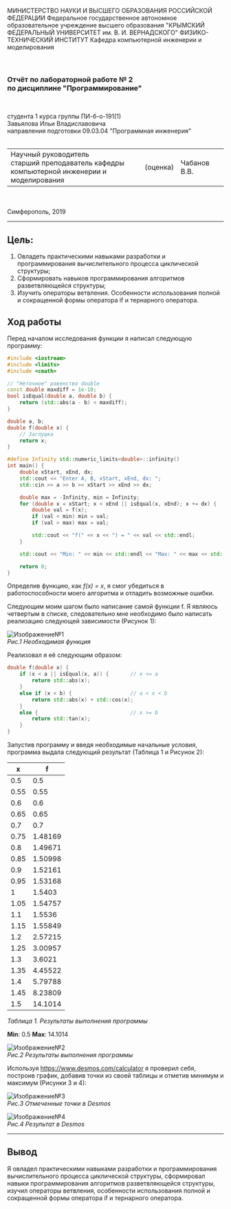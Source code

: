 МИНИСТЕРСТВО НАУКИ И ВЫСШЕГО ОБРАЗОВАНИЯ РОССИЙСКОЙ ФЕДЕРАЦИИ
Федеральное государственное автономное образовательное учреждение высшего образования
"КРЫМСКИЙ ФЕДЕРАЛЬНЫЙ УНИВЕРСИТЕТ им. В. И. ВЕРНАДСКОГО"
ФИЗИКО-ТЕХНИЧЕСКИЙ ИНСТИТУТ
Кафедра компьютерной инженерии и моделирования
<br/><br/>
​
### Отчёт по лабораторной работе № 2<br/> по дисциплине "Программирование"
<br/>

студента 1 курса группы ПИ-б-о-191(1)\
Завьялова Ильи Владиславовича\
направления подготовки 09.03.04 "Программная инженерия"
<br/>
​
<table>
<tr><td>Научный руководитель<br/> старший преподаватель кафедры<br/>компьютерной инженерии и моделирования</td>
<td>(оценка)</td>
<td>Чабанов В.В.</td>
</tr>
</table>
<br/><br/>
​
Симферополь, 2019

* * *

## Цель:

1. Овладеть практическими навыками разработки и программирования вычислительного процесса циклической структуры;
2. Сформировать навыков программирования алгоритмов разветвляющейся структуры;
3. Изучить операторы ветвления. Особенности использования полной и сокращенной формы оператора if и тернарного оператора.

## Ход работы

Перед началом исследования функции я написал следующую программу:

```cpp
#include <iostream>
#include <limits>
#include <cmath>

// "Неточное" равенство double
const double maxdiff = 1e-10;
bool isEqual(double a, double b) {
    return (std::abs(a - b) < maxdiff);
}

double a, b;
double f(double x) {
    // Заглушка
    return x;
}

#define Infinity std::numeric_limits<double>::infinity()
int main() {
    double xStart, xEnd, dx;
    std::cout << "Enter A, B, xStart, xEnd, dx: ";
    std::cin >> a >> b >> xStart >> xEnd >> dx;

    double max = -Infinity, min = Infinity;
    for (double x = xStart; x < xEnd || isEqual(x, xEnd); x += dx) {
        double val = f(x);
        if (val < min) min = val;
        if (val > max) max = val;

        std::cout << "f(" << x << ") = " << val << std::endl;
    }

    std::cout << "Min: " << min << std::endl << "Max: " << max << std::endl;

    return 0;
}
```

Определив функцию, как _f(x) = x_, я смог убедиться в работоспособности моего алгоритма и отладить возможные ошибки.

Следующим моим шагом было написание самой функции f. Я являюсь четвертым в списке, следовательно мне необходимо было написать реализацию следующей зависимости (Рисунок 1):

![Изображение№1](/Lab2/Screenshots/Screenshot_5.png "Рис.1")\
*Рис.1 Необходимая функция*

Реализовал я её следующим образом:

```cpp
double f(double x) {
    if (x < a || isEqual(x, a)) {       // x <= a
        return std::abs(x);
    }
    else if (x < b) {                   // a < x < b
        return std::abs(x) + std::cos(x);
    }
    else {                              // x >= b
        return std::tan(x);
    }
}
```

Запустив программу и введя необходимые начальные условия, программа выдала следующий результат (Таблица 1 и Рисунок 2):

x    | f
-----|-----
0.5  | 0.5
0.55 | 0.55
0.6  | 0.6
0.65 | 0.65
0.7  | 0.7
0.75 | 1.48169
0.8  | 1.49671
0.85 | 1.50998
0.9  | 1.52161
0.95 | 1.53168
1    | 1.5403
1.05 | 1.54757
1.1  | 1.5536
1.15 | 1.55849
1.2  | 2.57215
1.25 | 3.00957
1.3  | 3.6021
1.35 | 4.45522
1.4  | 5.79788
1.45 | 8.23809
1.5  | 14.1014
*Таблица 1. Результаты выполнения программы*

__Min__: 0.5
__Max__: 14.1014

![Изображение№2](/Lab2/Screenshots/Screenshot_1.png "Рис.2")\
*Рис.2 Результаты выполнения программы*

Используя https://www.desmos.com/calculator я проверил себя, построив график, добавив точки из своей таблицы и отметив минимум и максимум (Рисунки 3 и 4):

![Изображение№3](/Lab2/Screenshots/Screenshot_6.png "Рис. 3")\
*Рис.3 Отмеченные точки в Desmos*

![Изображение№4](/Lab2/Screenshots/Screenshot_8.png "Рис. 4")\
*Рис.4 Результат в Desmos* 

* * *

## Вывод

Я овладел практическими навыками разработки и программирования вычислительного процесса циклической структуры, сформировал навыки программирования алгоритмов разветвляющейся структуры, изучил операторы ветвления, особенности использования полной и сокращенной формы оператора if и тернарного оператора.
